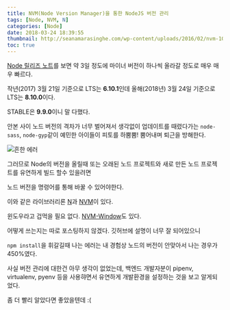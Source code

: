 ```yaml
---
title: NVM(Node Version Manager)을 통한 NodeJS 버전 관리
tags: [Node, NVM, N]
categories: [Node]
date: 2018-03-24 18:39:55
thumbnail: http://seanamarasinghe.com/wp-content/uploads/2016/02/nvm-1050x360.jpg
toc: true
---
```


[Node 릴리즈 노트](https://nodejs.org/en/download/releases/)를 보면 약 3일 정도에 마이너 버전이 하나씩 올라갈 정도로 매우 매우 빠르다.

작년(2017) 3월 21일 기준으로 LTS는 **6.10.1**인데 올해(2018년) 3월 24일 기준으로 LTS는 **8.10.0**이다.

STABLE은 **9.9.0**이니 말 다했다.

<!-- more -->

안본 사이 노드 버전의 격차가 너무 벌어져서 생각없이 업데이트를 때렸다가는 `node-sass`, `node-gyp`같이 예민한 아이들이 피토를 하뿜뿜! 뿜어내며 퇴근을 방해한다.

![흔한 에러](https://ddalpange.github.io/images/common/node-gyp-error.png)

그러므로 Node의 버전을 올릴때 또는 오래된 노드 프로젝트와 새로 만든 노드 프로젝트를 유연하게 빌드 할수 있을려면

노드 버전을 명령어를 통해 바꿀 수 있어야한다.

이와 같은 라이브러리론 [N](https://github.com/tj/n)과 [NVM](https://github.com/creationix/nvm)이 있다.

윈도우라고 겁먹을 필요 없다. [NVM-Window](https://github.com/coreybutler/nvm-windows)도 있다.

어떻게 쓰는지는 따로 포스팅하지 않겠다. 깃허브에 설명이 너무 잘 되어있으니

`npm install`을 휘갈길때 나는 에러는 내 경험상 노드의 버전이 안맞아서 나는 경우가 450%였다.

사실 버전 관리에 대한건 아무 생각이 없었는데, 백엔드 개발자분이 pipenv, virtualenv, pyenv 등을 사용햐면서 유연하게 개발환경을 설정하는 것을 보고 알게되었다.

좀 더 빨리 알았다면 좋았을텐데 :(
<!--stackedit_data:
eyJoaXN0b3J5IjpbMTYzNzM3MDkxNSwtMTcwMDM2NjY2MCw2ND
Y3NjE5MjRdfQ==
-->